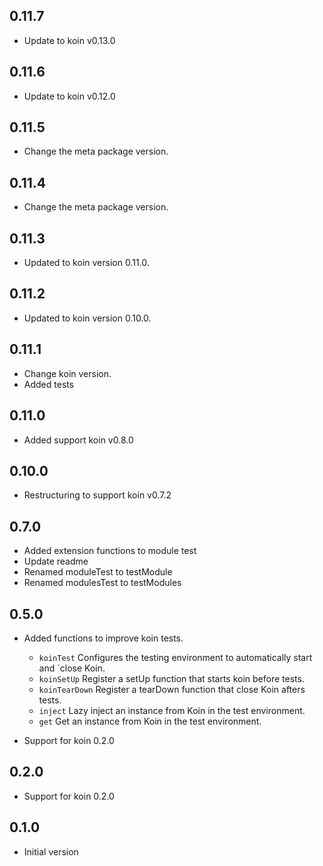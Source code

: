 ## 0.11.7

- Update to koin v0.13.0

## 0.11.6

- Update to koin v0.12.0

## 0.11.5

- Change the meta package version.

## 0.11.4

- Change the meta package version.

## 0.11.3

- Updated to koin version 0.11.0.

## 0.11.2

- Updated to koin version 0.10.0.

## 0.11.1
- Change koin version.
- Added tests

## 0.11.0

- Added support koin v0.8.0

## 0.10.0

- Restructuring to support koin v0.7.2

## 0.7.0

- Added extension functions to module test
- Update readme
- Renamed moduleTest to testModule
- Renamed modulesTest to testModules

## 0.5.0

- Added functions to improve koin tests.
    - `koinTest` Configures the testing environment to automatically start and `close Koin.
    - `koinSetUp` Register a setUp function that starts koin before tests.
    - `koinTearDown` Register a tearDown function that close Koin afters tests.
    - `inject` Lazy inject an instance from Koin in the test environment.
    - `get` Get an instance from Koin in the test environment.


- Support for koin 0.2.0

## 0.2.0

- Support for koin 0.2.0

## 0.1.0

- Initial version
